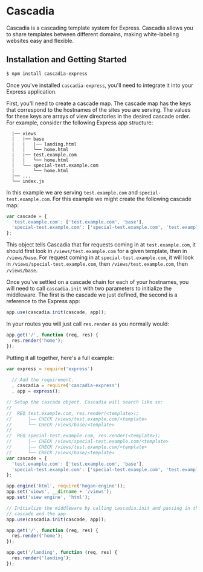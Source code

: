 # Cascadia

Cascadia is a cascading template system for Express. Cascadia allows you to share templates between different domains, making white-labeling websites easy and flexible.

## Installation and Getting Started

```bash
$ npm install cascadia-express
```

Once you've installed `cascadia-express`, you'll need to integrate it into your Express application.

First, you'll need to create a cascade map. The cascade map has the keys that correspond to the hostnames of the sites you are serving. The values for these keys are arrays of view directories in the desired cascade order. For example, consider the following Express app structure:

```
  |── views
  |   |── base
  |   |   |── landing.html
  |   |   └── home.html
  |   |── test.example.com
  |   |   └── home.html
  |   └── special-test.example.com
  |       └── home.html
  |── ...
  └── index.js
```

In this example we are serving `test.example.com` and `special-test.example.com`. For this example we might create the following cascade map:

```js
var cascade = {
  'test.example.com': ['test.example.com', 'base'],
  'special-test.example.com': ['special-test.example.com', 'test.example.com', 'base']
};
```

This object tells Cascadia that for requests coming in at `test.example.com`, it should first look in `/views/test.example.com` for a given template, then in `/views/base`. For request coming in at `special-test.example.com`, it will look in `/views/special-test.example.com`, then `/views/test.example.com`, then `/views/base`.

Once you've settled on a cascade chain for each of your hostnames, you will need to call `cascadia.init` with two parameters to initialize the middleware. The first is the cascade we just defined, the second is a reference to the Express app:

```js
app.use(cascadia.init(cascade, app));
```

In your routes you will just call `res.render` as you normally would:

```js
app.get('/', function (req, res) {
  res.render('home');
});
```

Putting it all together, here's a full example:

```js
var express = require('express')
  
  // Add the requirement.
  , cascadia = require('cascadia-express')
  , app = express();

// Setup the cascade object. Cascadia will search like so:
//
//  REQ test.example.com, res.render(<template>);
//      |–– CHECK /views/test.example.com/<template>
//      └── CHECK /views/base/<template>
//
//  REQ special-test.example.com, res.render(<template>);
//      |–– CHECK /views/special-test.example.com/<template>
//      |–– CHECK /views/test.example.com/<template>
//      └── CHECK /views/base/<template>
var cascade = {
  'test.example.com': ['test.example.com', 'base'],
  'special-test.example.com': ['special-test.example.com', 'test.example.com', 'base']
};

app.engine('html', require('hogan-engine'));
app.set('views', __dirname + '/views');
app.set('view engine', 'html');

// Initialize the middleware by calling cascadia.init and passing in the
// cascade and the app.
app.use(cascadia.init(cascade, app));

app.get('/', function (req, res) {
  res.render('home');
});

app.get('/landing', function (req, res) {
  res.render('landing');
});
```
